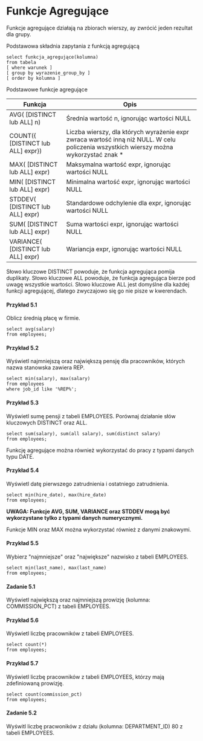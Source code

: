 # Funkcje Agregujące

Funkcje agregujące działają na zbiorach wierszy, ay zwrócić jeden rezultat dla grupy.

Podstawowa składnia zapytania z funkcją agregującą

```
select funkcja_agregujące(kolumna)
from tabela
[ where warunek ]
[ group by wyrazenie_group_by ]
[ order by kolumna ]
```

Podstawowe funkcje agregujące

Funkcja | Opis
-- | --
AVG( [DISTINCT lub ALL] n) | Średnia wartość n, ignorując wartości NULL
COUNT({ [DISTINCT lub ALL] expr}) | Liczba wierszy, dla których wyrażenie expr zwraca wartość inną niż NULL. W celu policzenia wszystkich wierszy można wykorzystać znak *
MAX( [DISTINCT lub ALL] expr) | Maksymalna  wartość expr, ignorując wartości NULL
MIN( [DISTINCT lub ALL] expr) | Minimalna  wartość expr, ignorując wartości NULL
STDDEV( [DISTINCT lub ALL] expr) | Standardowe odchylenie dla expr, ignorując wartości NULL
SUM( [DISTINCT lub ALL] expr) | Suma wartości expr, ignorując wartości NULL
VARIANCE( [DISTINCT lub ALL] expr) | Wariancja expr, ignorując wartości NULL

Słowo kluczowe DISTINCT powoduje, że funkcja agregująca pomija duplikaty. 
Słowo kluczowe ALL powoduje, że funkcja agregująca bierze pod uwagę wszystkie wartości. Słowo kluczowe ALL jest domyślne dla każdej funkcji agregującej, dlatego zwyczajowo się go nie pisze w kwerendach.

#### Przykład 5.1

Oblicz średnią płacę w firmie.

```
select avg(salary)
from employees;

```

#### Przykład 5.2

Wyświetl najmniejszą oraz największą pensję dla pracowników, których nazwa stanowska zawiera REP.

```
select min(salary), max(salary)
from employees
where job_id like '%REP%';
```

#### Przykład 5.3

Wyświetl sumę pensji z tabeli EMPLOYEES. Porównaj działanie słów kluczowych DISTINCT oraz ALL.

```
select sum(salary), sum(all salary), sum(distinct salary)
from employees;
```

Funkcję agregujące można również wykorzystać do pracy z typami danych typu DATE.

#### Przykład 5.4 

Wyświetl datę pierwszego zatrudnienia i ostatniego zatrudnienia.

```
select min(hire_date), max(hire_date)
from employees;
```

**UWAGA: Funkcje AVG, SUM, VARIANCE oraz STDDEV mogą być wykorzystane tylko z typami danych numerycznymi.**

Funkcje MIN oraz MAX można wykorzystać również z danymi znakowymi.

#### Przykład 5.5

Wybierz "najmniejsze" oraz "największe" nazwisko z tabeli EMPLOYEES.

```
select min(last_name), max(last_name)
from employees;
```

#### Zadanie 5.1

Wyświetl największą oraz najmniejszą prowizję (kolumna: COMMISSION_PCT) z tabeli EMPLOYEES.

#### Przykład 5.6

Wyświetl liczbę pracowników z tabeli EMPLOYEES.

```
select count(*)
from employees;
```

#### Przykład 5.7

Wyświetl liczbę pracowników z tabeli EMPLOYEES, którzy mają zdefiniowaną prowizję. 

```
select count(commission_pct)
from employees;
```

#### Zadanie 5.2

Wyświtl liczbę pracwoników z działu (kolumna: DEPARTMENT_ID) 80 z tabeli EMPLOYEES.

